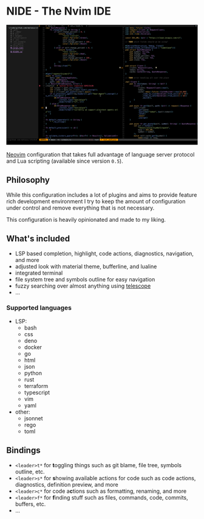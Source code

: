 # NIDE - The Nvim IDE

![screen](/media/screenshot.png)

[Neovim](https://github.com/neovim/neovim) configuration that takes full advantage
of language server protocol and Lua scripting (available since version `0.5`).

## Philosophy

While this configuration includes a lot of plugins and aims to provide feature rich development
environment I try to keep the amount of configuration under control and remove everything
that is not necessary.

This configuration is heavily opinionated and made to my liking.

## What's included

- LSP based completion, highlight, code actions, diagnostics, navigation, and more
- adjusted look with material theme, bufferline, and lualine
- integrated terminal
- file system tree and symbols outline for easy navigation
- fuzzy searching over almost anything using [telescope](https://github.com/nvim-telescope/telescope.nvim)
- ...

### Supported languages

- LSP:
  - bash
  - css
  - deno
  - docker
  - go
  - html
  - json
  - python
  - rust
  - terraform
  - typescript
  - vim
  - yaml
- other:
  - jsonnet
  - rego
  - toml

## Bindings

- `<leader>t*` for **t**oggling things such as git blame, file tree, symbols outline, etc.
- `<leader>s*` for **s**howing available actions for code such as code actions, diagnostics, definition preview,
  and more
- `<leader>c*` for code a**c**tions such as formatting, renaming, and more
- `<leader>f*` for **f**inding stuff such as files, commands, code, commits, buffers, etc.
- ...

